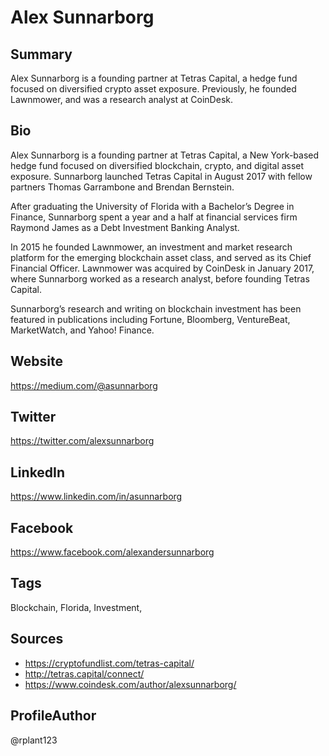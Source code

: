 # Alex Sunnarborg 

## Summary
Alex Sunnarborg is a founding partner at Tetras Capital, a hedge fund focused on diversified crypto asset exposure. Previously, he founded Lawnmower, and was a research analyst at CoinDesk. 

## Bio
Alex Sunnarborg is a founding partner at Tetras Capital, a New York-based hedge fund focused on diversified blockchain, crypto, and digital asset exposure. Sunnarborg launched Tetras Capital in August 2017 with fellow partners Thomas Garrambone and Brendan Bernstein.

After graduating the University of Florida with a Bachelor’s Degree in Finance, Sunnarborg spent a year and a half at financial services firm Raymond James as a Debt Investment Banking Analyst.

In 2015 he founded Lawnmower, an investment and market research platform for the emerging blockchain asset class, and served as its Chief Financial Officer. Lawnmower was acquired by CoinDesk in January 2017, where Sunnarborg worked as a research analyst, before founding Tetras Capital.

Sunnarborg’s research and writing on blockchain investment has been featured in publications including Fortune, Bloomberg, VentureBeat, MarketWatch, and Yahoo! Finance.

## Website
https://medium.com/@asunnarborg

## Twitter
https://twitter.com/alexsunnarborg

## LinkedIn
https://www.linkedin.com/in/asunnarborg

## Facebook
https://www.facebook.com/alexandersunnarborg

## Tags
Blockchain, Florida, Investment, 

## Sources
* https://cryptofundlist.com/tetras-capital/
* http://tetras.capital/connect/
* https://www.coindesk.com/author/alexsunnarborg/

## ProfileAuthor
@rplant123
